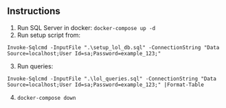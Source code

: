 ## Instructions

1. Run SQL Server in docker: `docker-compose up -d`
2. Run setup script from:

```
Invoke-Sqlcmd -InputFile ".\setup_lol_db.sql" -ConnectionString "Data Source=localhost;User Id=sa;Password=example_123;"
```

3. Run queries:

```
Invoke-Sqlcmd -InputFile ".\lol_queries.sql" -ConnectionString "Data Source=localhost;User Id=sa;Password=example_123;" |Format-Table
```

4. `docker-compose down`